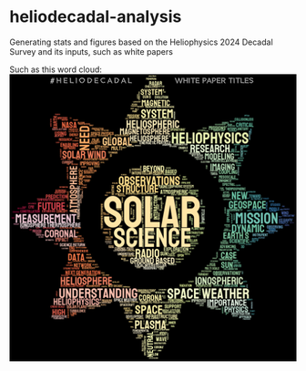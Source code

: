 # heliodecadal-analysis
 Generating stats and figures based on the Heliophysics 2024 Decadal Survey and its inputs, such as white papers

Such as this word cloud: 
![](https://github.com/jmason86/heliodecadal-analysis/blob/main/heliodecadal%20word%20cloud.png)
